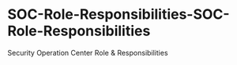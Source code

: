 # SOC-Role-Responsibilities-SOC-Role-Responsibilities
Security Operation Center Role &amp; Responsibilities
